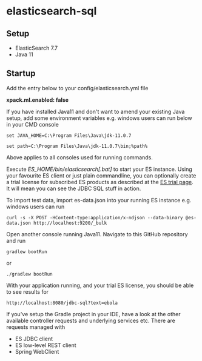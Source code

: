 # elasticsearch-sql

## Setup
- ElasticSearch 7.7
- Java 11

## Startup

Add the entry below to your config/elasticsearch.yml file

**xpack.ml.enabled: false**

If you have installed Java11 and don't want to amend your existing Java setup, add some environment variables e.g. windows users can run below in your CMD console


`
set JAVA_HOME=C:\Program Files\Java\jdk-11.0.7
`

`
set path=C:\Program Files\Java\jdk-11.0.7\bin;%path%
`

Above applies to all consoles used for running commands.

Execute *ES_HOME/bin/elasticsearch[.bat]* to start your ES instance. Using your favourite ES client or just plain commandline, you can optionally create a trial license for subscribed ES products as described at the [ES trial page](https://www.elastic.co/guide/en/elasticsearch/reference/current/start-trial.html). It will mean you can see the JDBC SQL stuff in action. 

To import test data, import es-data.json into your running ES instance e.g. windows users can run

`
curl -s -X POST -HContent-type:application/x-ndjson --data-binary @es-data.json http://localhost:9200/_bulk
`

Open another console running Java11. Navigate to this GitHub repository and run 

`
gradlew bootRun
`

or

`
./gradlew bootRun
`

With your application running, and your trial ES license, you should be able to see results for 

`
http://localhost:8080/jdbc-sql?text=ebola
`

If you've setup the Gradle project in your IDE, have a look at the other available controller requests and underlying services etc. There are requests managed with 

- ES JDBC client
- ES low-level REST client
- Spring WebClient



